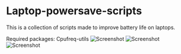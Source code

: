 # Laptop-powersave-scripts
This is a collection of scripts made to improve battery life on laptops.

Required packages:
    Cpufreq-utils
![Screenshot](head/scr1)
![Screenshot](head/scr2)
![Screenshot](head/scr3)
